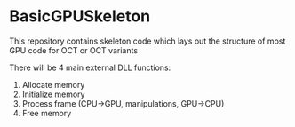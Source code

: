 BasicGPUSkeleton
================

This repository contains skeleton code which lays out the structure of most GPU code for OCT or OCT variants

There will be 4 main external DLL functions:
 1) Allocate memory
 2) Initialize memory
 3) Process frame (CPU->GPU, manipulations, GPU->CPU)
 4) Free memory
